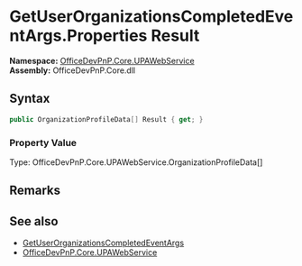 # GetUserOrganizationsCompletedEventArgs.Properties Result
  

**Namespace:** [OfficeDevPnP.Core.UPAWebService](OfficeDevPnP.Core.UPAWebService.md)  
**Assembly:** OfficeDevPnP.Core.dll  
## Syntax
```C#
public OrganizationProfileData[] Result { get; }
```

### Property Value
Type: OfficeDevPnP.Core.UPAWebService.OrganizationProfileData[]  

## Remarks 

## See also
- [GetUserOrganizationsCompletedEventArgs](OfficeDevPnP.Core.UPAWebService.GetUserOrganizationsCompletedEventArgs.md) 
- [OfficeDevPnP.Core.UPAWebService](OfficeDevPnP.Core.UPAWebService.md)

